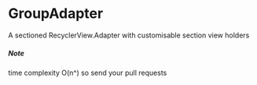 # GroupAdapter
A sectioned RecyclerView.Adapter with customisable section view holders

##### Note
time complexity O(n^) so send your pull requests
